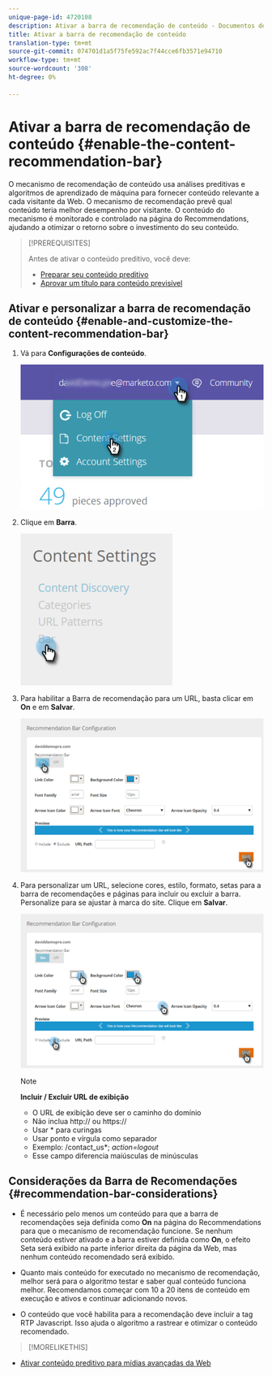 ```yaml
---
unique-page-id: 4720108
description: Ativar a barra de recomendação de conteúdo - Documentos de marketing - Documentação do produto
title: Ativar a barra de recomendação de conteúdo
translation-type: tm+mt
source-git-commit: 074701d1a5f75fe592ac7f44cce6fb3571e94710
workflow-type: tm+mt
source-wordcount: '308'
ht-degree: 0%

---
```



# Ativar a barra de recomendação de conteúdo {#enable-the-content-recommendation-bar}

O mecanismo de recomendação de conteúdo usa análises preditivas e algoritmos de aprendizado de máquina para fornecer conteúdo relevante a cada visitante da Web. O mecanismo de recomendação prevê qual conteúdo teria melhor desempenho por visitante. O conteúdo do mecanismo é monitorado e controlado na página do Recommendations, ajudando a otimizar o retorno sobre o investimento do seu conteúdo.

>[!PREREQUISITES]
>
>Antes de ativar o conteúdo preditivo, você deve:
>
>* [Preparar seu conteúdo preditivo](http://docs.marketo.com/display/docs/edit+predictive+content)
>* [Aprovar um título para conteúdo previsível](/help/marketo/product-docs/predictive-content/working-with-all-content/approve-a-title-for-predictive-content.md)


## Ativar e personalizar a barra de recomendação de conteúdo {#enable-and-customize-the-content-recommendation-bar}

1. Vá para **Configurações de conteúdo**.

   ![](assets/settings-dropdown-hand.png)

1. Clique em **Barra**.

   ![](assets/content-settings-bar-hand.png)

1. Para habilitar a Barra de recomendação para um URL, basta clicar em **On** e em **Salvar**.

   ![](assets/bar-enable.png)

1. Para personalizar um URL, selecione cores, estilo, formato, setas para a barra de recomendações e páginas para incluir ou excluir a barra. Personalize para se ajustar à marca do site. Clique em **Salvar**.

   ![](assets/bar-customize-details-hands.png)

   >[!NOTE]
   >
   >**Incluir / Excluir URL de exibição**
   >
   >    * O URL de exibição deve ser o caminho do domínio
   >    * Não inclua http:// ou https://
   >    * Usar * para curingas
   * Usar ponto e vírgula como separador
   * Exemplo: /contact_us*; *action=logout*
   * Esse campo diferencia maiúsculas de minúsculas


## Considerações da Barra de Recomendações {#recommendation-bar-considerations}

* É necessário pelo menos um conteúdo para que a barra de recomendações seja definida como **On** na página do Recommendations para que o mecanismo de recomendação funcione. Se nenhum conteúdo estiver ativado e a barra estiver definida como **On**, o efeito Seta será exibido na parte inferior direita da página da Web, mas nenhum conteúdo recomendado será exibido.

* Quanto mais conteúdo for executado no mecanismo de recomendação, melhor será para o algoritmo testar e saber qual conteúdo funciona melhor. Recomendamos começar com 10 a 20 itens de conteúdo em execução e ativos e continuar adicionando novos.
* O conteúdo que você habilita para a recomendação deve incluir a tag RTP Javascript. Isso ajuda o algoritmo a rastrear e otimizar o conteúdo recomendado.

>[!MORELIKETHIS]
* [Ativar conteúdo preditivo para mídias avançadas da Web](enable-predictive-content-for-web-rich-media.md)

